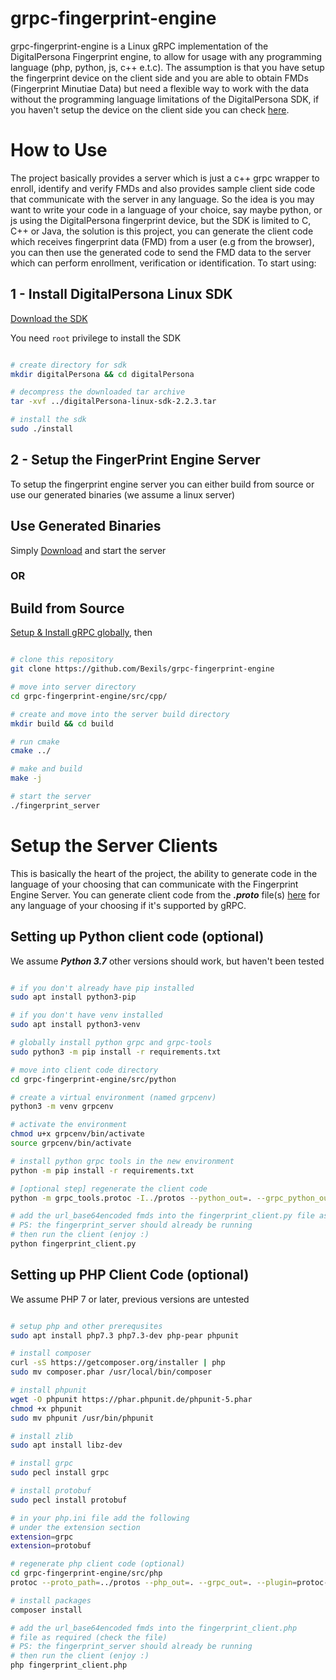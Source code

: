 grpc-fingerprint-engine
=========================

grpc-fingerprint-engine is a Linux gRPC implementation of the DigitalPersona Fingerprint engine, to allow for usage with any programming language (php, python, js, c++ e.t.c). The assumption is that you have setup the fingerprint device on the client side and you are able to obtain FMDs (Fingerprint Minutiae Data) but need a flexible way to work with the data without the programming language limitations of the DigitalPersona SDK, if you haven't setup the device on the client side you can check [here](https://github.com/Ethic41/FingerPrint).

How to Use
===============
The project basically provides a server which is just a c++ grpc wrapper to enroll, identify and verify FMDs and also provides sample client side code that communicate with the server in any language. So the idea is you may want to write your code in a language of your choice, say maybe python, or js using the DigitalPersona fingerprint device, but the SDK is limited to C, C++ or Java, the solution is this project, you can generate the client code which receives fingerprint data (FMD) from a user (e.g from the browser), you can then use the generated code to send the FMD data to the server which can perform enrollment, verification or identification. To start using:

## 1 - Install DigitalPersona Linux SDK
[Download the SDK](https://github.com/Bexils/grpc-fingerprint-engine/releases)

You need ```root``` privilege to install the SDK

```bash

# create directory for sdk
mkdir digitalPersona && cd digitalPersona

# decompress the downloaded tar archive
tar -xvf ../digitalPersona-linux-sdk-2.2.3.tar

# install the sdk
sudo ./install

```

## 2 - Setup the FingerPrint Engine Server
To setup the fingerprint engine server you can either build from source or use our generated binaries (we assume a linux server)

## Use Generated Binaries
Simply [Download](https://github.com/Bexils/grpc-fingerprint-engine/releases) and start the server

### **OR**

## Build from Source
[Setup & Install gRPC globally](https://grpc.io/docs/languages/cpp/quickstart/#setup), then 
 
```bash

# clone this repository
git clone https://github.com/Bexils/grpc-fingerprint-engine

# move into server directory
cd grpc-fingerprint-engine/src/cpp/

# create and move into the server build directory
mkdir build && cd build

# run cmake
cmake ../

# make and build
make -j

# start the server
./fingerprint_server

```

# 

# Setup the Server Clients
This is basically the heart of the project, the ability to generate code in the language of your choosing that can communicate with the Fingerprint Engine Server. You can generate client code from the ***.proto*** file(s) [here]() for any language of your choosing if it's supported by gRPC.

## Setting up Python client code (optional)
We assume ***Python 3.7*** other versions should work, but haven't been tested
```bash

# if you don't already have pip installed
sudo apt install python3-pip

# if you don't have venv installed
sudo apt install python3-venv

# globally install python grpc and grpc-tools
sudo python3 -m pip install -r requirements.txt

# move into client code directory
cd grpc-fingerprint-engine/src/python

# create a virtual environment (named grpcenv)
python3 -m venv grpcenv

# activate the environment
chmod u+x grpcenv/bin/activate
source grpcenv/bin/activate

# install python grpc tools in the new environment
python -m pip install -r requirements.txt

# [optional step] regenerate the client code
python -m grpc_tools.protoc -I../protos --python_out=. --grpc_python_out=. ../protos/fingerprint.proto

# add the url_base64encoded fmds into the fingerprint_client.py file as required
# PS: the fingerprint_server should already be running
# then run the client (enjoy :)
python fingerprint_client.py

```

## Setting up PHP Client Code (optional)
We assume PHP 7 or later, previous versions are untested
```bash

# setup php and other prerequsites
sudo apt install php7.3 php7.3-dev php-pear phpunit

# install composer
curl -sS https://getcomposer.org/installer | php
sudo mv composer.phar /usr/local/bin/composer

# install phpunit
wget -O phpunit https://phar.phpunit.de/phpunit-5.phar
chmod +x phpunit
sudo mv phpunit /usr/bin/phpunit

# install zlib
sudo apt install libz-dev

# install grpc
sudo pecl install grpc

# install protobuf
sudo pecl install protobuf

# in your php.ini file add the following
# under the extension section
extension=grpc
extension=protobuf

# regenerate php client code (optional)
cd grpc-fingerprint-engine/src/php
protoc --proto_path=../protos --php_out=. --grpc_out=. --plugin=protoc-gen-grpc=`which grpc_php_plugin` ../protos/fingerprint.proto

# install packages
composer install

# add the url_base64encoded fmds into the fingerprint_client.php
# file as required (check the file)
# PS: the fingerprint_server should already be running
# then run the client (enjoy :)
php fingerprint_client.php

```